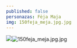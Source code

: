 ```yaml
---
published: false
personazas: Fėja Maja
img: 150feja_meja.jpg.jpg
---
```

![]({{site.baseurl}}/img/personazai/150feja_meja.jpg.jpg)![150feja_meja.jpg.jpg]({{site.baseurl}}/img/personazai/150feja_meja.jpg.jpg)

